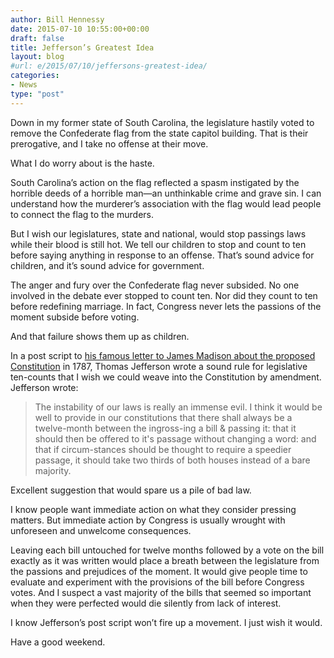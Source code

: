 ```yaml
---
author: Bill Hennessy
date: 2015-07-10 10:55:00+00:00
draft: false
title: Jefferson’s Greatest Idea
layout: blog
#url: e/2015/07/10/jeffersons-greatest-idea/
categories:
- News
type: "post"
---
```


Down in my former state of South Carolina, the legislature hastily voted to remove the Confederate flag from the state capitol building. That is their prerogative, and I take no offense at their move.  
  
What I do worry about is the haste.

South Carolina’s action on the flag reflected a spasm instigated by the horrible deeds of a horrible man—an unthinkable crime and grave sin. I can understand how the murderer’s association with the flag would lead people to connect the flag to the murders.

But I wish our legislatures, state and national, would stop passings laws while their blood is still hot. We tell our children to stop and count to ten before saying anything in response to an offense. That’s sound advice for children, and it’s sound advice for government.

The anger and fury over the Confederate flag never subsided. No one involved in the debate ever stopped to count ten. Nor did they count to ten before redefining marriage. In fact, Congress never lets the passions of the moment subside before voting.

And that failure shows them up as children.

In a post script to [his famous letter to James Madison about the proposed Constitution](https://www.let.rug.nl/usa/presidents/thomas-jefferson/letters-of-thomas-jefferson/jefl66.php) in 1787, Thomas Jefferson wrote a sound rule for legislative ten-counts that I wish we could weave into the Constitution by amendment. Jefferson wrote:



> The instability of our laws is really an immense evil. I think it would be well to provide in our constitutions that there shall always be a twelve-month between the ingross-ing a bill & passing it: that it should then be offered to it's passage without changing a word: and that if circum-stances should be thought to require a speedier passage, it should take two thirds of both houses instead of a bare majority.



Excellent suggestion that would spare us a pile of bad law.

I know people want immediate action on what they consider pressing matters. But immediate action by Congress is usually wrought with unforeseen and unwelcome consequences.

Leaving each bill untouched for twelve months followed by a vote on the bill exactly as it was written would place a breath between the legislature from the passions and prejudices of the moment. It would give people time to evaluate and experiment with the provisions of the bill before Congress votes. And I suspect a vast majority of the bills that seemed so important when they were perfected would die silently from lack of interest.

I know Jefferson’s post script won’t fire up a movement. I just wish it would.

Have a good weekend.
